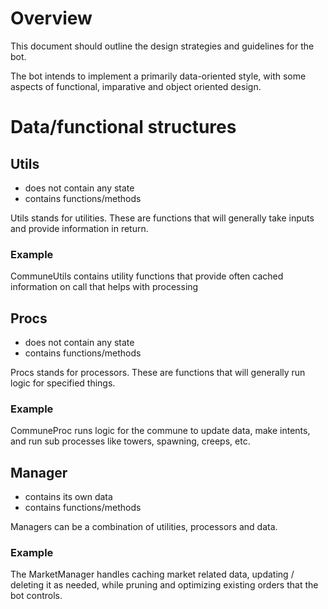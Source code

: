 # Overview

This document should outline the design strategies and guidelines for the bot.

The bot intends to implement a primarily data-oriented style, with some aspects of functional, imparative and object oriented design.

# Data/functional structures

## Utils
- does not contain any state
- contains functions/methods

Utils stands for utilities. These are functions that will generally take inputs and provide information in return.

### Example

CommuneUtils contains utility functions that provide often cached information on call that helps with processing

## Procs
- does not contain any state
- contains functions/methods

Procs stands for processors. These are functions that will generally run logic for specified things.

### Example

CommuneProc runs logic for the commune to update data, make intents, and run sub processes like towers, spawning, creeps, etc.

## Manager
- contains its own data
- contains functions/methods

Managers can be a combination of utilities, processors and data.

### Example

The MarketManager handles caching market related data, updating / deleting it as needed, while pruning and optimizing existing orders that the bot controls.
